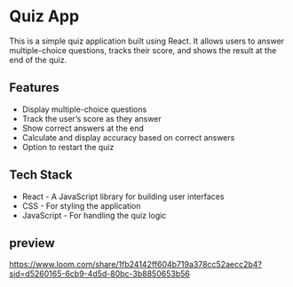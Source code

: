 

# Quiz App

This is a simple quiz application built using React. It allows users to answer multiple-choice questions, tracks their score, and shows the result at the end of the quiz.

## Features
- Display multiple-choice questions
- Track the user’s score as they answer
- Show correct answers at the end
- Calculate and display accuracy based on correct answers
- Option to restart the quiz

## Tech Stack
- React - A JavaScript library for building user interfaces
- CSS - For styling the application
- JavaScript - For handling the quiz logic

  
## preview

https://www.loom.com/share/1fb24142ff604b719a378cc52aecc2b4?sid=d5260165-6cb9-4d5d-80bc-3b8850653b56
